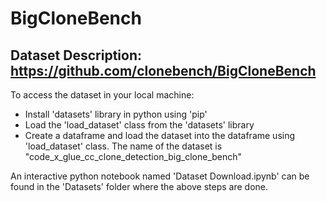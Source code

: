# __BigCloneBench__

## Dataset Description: https://github.com/clonebench/BigCloneBench

To access the dataset in your local machine:
* Install 'datasets' library in python using 'pip'
* Load the 'load_dataset' class from the 'datasets' library
* Create a dataframe and load the dataset into the dataframe using 'load_dataset' class. The name of the dataset is "code_x_glue_cc_clone_detection_big_clone_bench"

An interactive python notebook named 'Dataset Download.ipynb' can be found in the 'Datasets' folder where the above steps are done.
